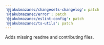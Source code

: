 ```yaml
---
'@jakubmazanec/changesets-changelog': patch
'@jakubmazanec/error': patch
'@jakubmazanec/eslint-config': patch
'@jakubmazanec/ts-utils': patch
---
```


Adds missing readme and contributing files.

